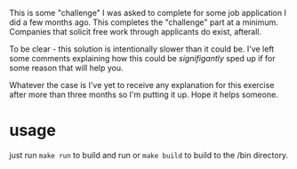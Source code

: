
This is some "challenge" I was asked to complete for some job application I did a few months ago. This completes the "challenge" part at a minimum. Companies that solicit free work through applicants do exist, afterall.

To be clear - this solution is intentionally slower than it could be. I've left some comments explaining how this could be _signifigantly_ sped up if for some reason that will help you.

Whatever the case is I've yet to receive any explanation for this exercise after more than three months so I'm putting it up. Hope it helps someone.


# usage

just run `make run` to build and run or `make build` to build to the /bin directory.